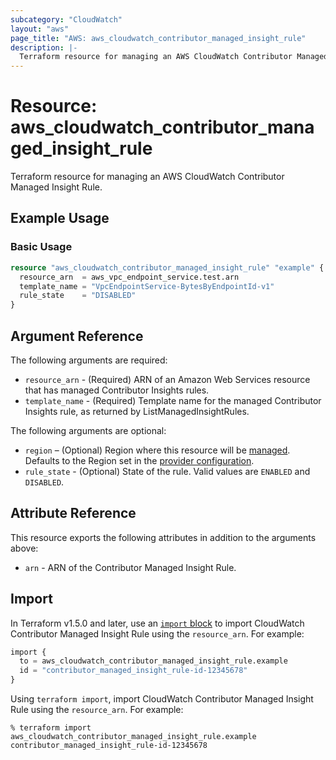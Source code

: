 ```yaml
---
subcategory: "CloudWatch"
layout: "aws"
page_title: "AWS: aws_cloudwatch_contributor_managed_insight_rule"
description: |-
  Terraform resource for managing an AWS CloudWatch Contributor Managed Insight Rule.
---
```


# Resource: aws_cloudwatch_contributor_managed_insight_rule

Terraform resource for managing an AWS CloudWatch Contributor Managed Insight Rule.

## Example Usage

### Basic Usage

```terraform
resource "aws_cloudwatch_contributor_managed_insight_rule" "example" {
  resource_arn  = aws_vpc_endpoint_service.test.arn
  template_name = "VpcEndpointService-BytesByEndpointId-v1"
  rule_state    = "DISABLED"
}
```

## Argument Reference

The following arguments are required:

* `resource_arn` - (Required) ARN of an Amazon Web Services resource that has managed Contributor Insights rules.
* `template_name` - (Required) Template name for the managed Contributor Insights rule, as returned by ListManagedInsightRules.

The following arguments are optional:

* `region` – (Optional) Region where this resource will be [managed](https://docs.aws.amazon.com/general/latest/gr/rande.html#regional-endpoints). Defaults to the Region set in the [provider configuration](https://registry.terraform.io/providers/hashicorp/aws/latest/docs#aws-configuration-reference).
* `rule_state` - (Optional) State of the rule. Valid values are `ENABLED` and `DISABLED`.

## Attribute Reference

This resource exports the following attributes in addition to the arguments above:

* `arn` - ARN of the Contributor Managed Insight Rule.

## Import

In Terraform v1.5.0 and later, use an [`import` block](https://developer.hashicorp.com/terraform/language/import) to import CloudWatch Contributor Managed Insight Rule using the `resource_arn`. For example:

```terraform
import {
  to = aws_cloudwatch_contributor_managed_insight_rule.example
  id = "contributor_managed_insight_rule-id-12345678"
}
```

Using `terraform import`, import CloudWatch Contributor Managed Insight Rule using the `resource_arn`. For example:

```console
% terraform import aws_cloudwatch_contributor_managed_insight_rule.example contributor_managed_insight_rule-id-12345678
```
